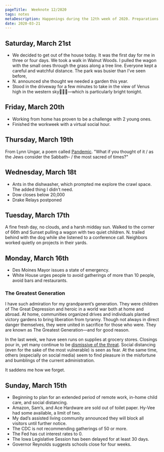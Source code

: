```yaml
---
pageTitle:  Weeknote 12/2020
tags: notes
metaDescription: Happenings during the 12th week of 2020. Preparations for coronavirus, updates, and other thoughts. 
date: 2020-03-21
---
```

## Saturday, March 21st
* We decided to get out of the house today. It was the first day for me in three or four days. We took a walk in Walnut Woods. I pulled the wagon with the small ones through the grass along a tree line. Everyone kept a careful and watchful distance.  The park was busier than I’ve seen before,
* N. announced she thought we needed a garden this year. 
* Stood in the driveway for a few minutes to take in the view of Venus high in the western sky—which is particularly bright tonight.

## Friday, March 20th
* Working from home has proven to be a challenge with 2 young ones. 
* Finished the workweek with a virtual social hour. 

## Thursday, March 19th
From Lynn Ungar, a poem called [Pandemic](http://www.lynnungar.com/poems/pandemic/). "What if you thought of it / as the Jews consider the Sabbath– / the most sacred of times?" 

## Wednesday, March 18t
* Ants in the dishwasher, which prompted me explore the crawl space. The added thing I didn’t need. 
* Dow closes below 20,000
* Drake Relays postponed 

## Tuesday, March 17th
A fine fresh day, no clouds, and a harsh midday sun. Walked to the corner of 66th and Sunset pulling a wagon with two quiet children. N. trailed behind with the dog while she listened to a conference call. Neighbors worked quietly on projects in their yards. 

## Monday, March 16th
* Des Moines Mayor issues a state of emergency. 
* White House urges people to avoid gatherings of more than 10 people, avoid bars and restaurants.

### The Greatest Generation
I have such admiration for my grandparent’s generation. They were children of The Great Depression and heroic in a world war both at home and abroad. At home, communities organized drives and individuals planted victory gardens to bring liberation from tyranny. Though not always in direct danger themselves, they were united in sacrifice for those who were. They are known as The Greatest Generation—and for good reason. 

In the last week, we have seen runs on supplies at grocery stores. Closings pour in, yet many continue to be [dismissive of the threat](https://www.youtube.com/watch?v=ifKbwDf51bA). Social distancing (even for the sake of the most vulnerable) is seen as fear. At the same time, others (especially on social media) seem to find pleasure in the misfortune and bumblings of the current administration. 

It saddens me how we forget. 

## Sunday, March 15th
* Beginning to plan for an extended period of remote work, in-home child care, and social distancing. 
* Amazon, Sam’s, and Ace Hardware are sold out of toilet paper. Hy-Vee had some available, a limit of two.
* My dad’s assisted living community announced they will block all visitors until further notice. 
* The CDC is not recommending gatherings of 50 or more.  
* The Fed has cut interest rates to 0. 
* The Iowa Legislative Session has been delayed for at least 30 days. 
* Governor Reynolds suggests schools close for four weeks.